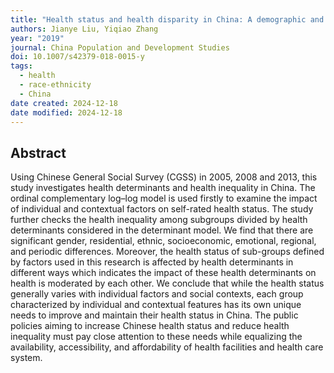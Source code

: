 ```yaml
---
title: "Health status and health disparity in China: A demographic and socioeconomic perspective"
authors: Jianye Liu, Yiqiao Zhang
year: "2019"
journal: China Population and Development Studies
doi: 10.1007/s42379-018-0015-y
tags:
  - health
  - race-ethnicity
  - China
date created: 2024-12-18
date modified: 2024-12-18
---
```


## Abstract

Using Chinese General Social Survey (CGSS) in 2005, 2008 and 2013, this study investigates health determinants and health inequality in China. The ordinal complementary log–log model is used firstly to examine the impact of individual and contextual factors on self-rated health status. The study further checks the health inequality among subgroups divided by health determinants considered in the determinant model. We find that there are significant gender, residential, ethnic, socioeconomic, emotional, regional, and periodic differences. Moreover, the health status of sub-groups defined by factors used in this research is affected by health determinants in different ways which indicates the impact of these health determinants on health is moderated by each other. We conclude that while the health status generally varies with individual factors and social contexts, each group characterized by individual and contextual features has its own unique needs to improve and maintain their health status in China. The public policies aiming to increase Chinese health status and reduce health inequality must pay close attention to these needs while equalizing the availability, accessibility, and affordability of health facilities and health care system.
